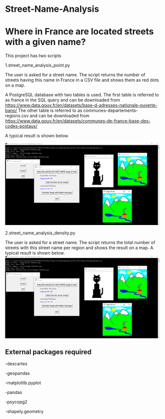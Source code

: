 # Street-Name-Analysis
Where in France are located streets with a given name? 
======================================================

This project has two scripts

1.street_name_analysis_point.py

The user is asked for a street name. The script returns the number of streets having this name in France in a CSV file and shows them as red dots on a map.

A PostgreSQL database with two tables is used. The first table is referred to as france in the SQL query and can be downloaded  from https://www.data.gouv.fr/en/datasets/base-d-adresses-nationale-ouverte-bano/
The other table is referred to as communes-departements-regions.csv and can be downloaded from https://www.data.gouv.fr/en/datasets/communes-de-france-base-des-codes-postaux/

A typical result is shown below.

![Map with dots for Debussy](https://raw.githubusercontent.com/Joulik/BasicDigitalSteganography/master/snapshot.png)

2.street_name_analysis_density.py

The user is asked for a street name. The script returns the total number of streets with this street name per region and shows the result on a map. A typical result is shown below.
![Density map for Debussy](https://raw.githubusercontent.com/Joulik/BasicDigitalSteganography/master/snapshot.png)

External packages required
--------------------------
-descartes

-geopandas

-matplotlib.pyplot

-pandas

-psycopg2

-shapely.geometry
